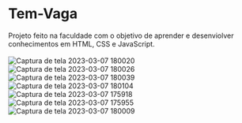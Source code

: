 # Tem-Vaga
Projeto feito na faculdade com o objetivo de aprender e desenviolver conhecimentos em HTML, CSS e JavaScript.
<br/>
<br/>
![Captura de tela 2023-03-07 180020](https://user-images.githubusercontent.com/102183014/223552176-644d4617-76a7-4d0a-97f2-e30b30a63d28.png)
<br/>
![Captura de tela 2023-03-07 180026](https://user-images.githubusercontent.com/102183014/223552181-765342ff-535b-494b-b023-e1ab723da5af.png)
<br/>
![Captura de tela 2023-03-07 180039](https://user-images.githubusercontent.com/102183014/223552187-0ee86f57-faf6-4319-ae4f-7d3006cbca53.png)
<br/>
![Captura de tela 2023-03-07 180104](https://user-images.githubusercontent.com/102183014/223552190-e41d15b9-f5c0-4dc9-8fd4-1ab0e9f2f510.png)
<br/>
![Captura de tela 2023-03-07 175918](https://user-images.githubusercontent.com/102183014/223552193-706845eb-2e07-444c-9d15-98b8adca3946.png)
<br/>
![Captura de tela 2023-03-07 175955](https://user-images.githubusercontent.com/102183014/223552194-1bb8a3b0-03d4-4fc6-bde4-aa25cc78d7da.png)
<br/>
![Captura de tela 2023-03-07 180009](https://user-images.githubusercontent.com/102183014/223552196-5652dc45-06c6-400f-a0a1-492292aa41fb.png)
